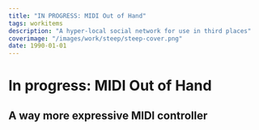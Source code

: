 ```yaml
---
title: "IN PROGRESS: MIDI Out of Hand"
tags: workitems
description: "A hyper-local social network for use in third places"
coverimage: "/images/work/steep/steep-cover.png"
date: 1990-01-01
---
```

<style>
	img.hasborder {
		border: 1px dashed black;
		padding: .3rem;
	}
</style>

# In progress: MIDI Out of Hand

## A way more expressive MIDI controller

